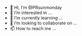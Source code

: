 - 👋 Hi, I’m @PRsunmonday
- 👀 I’m interested in ...
- 🌱 I’m currently learning ...
- 💞️ I’m looking to collaborate on ...
- 📫 How to reach me ...

<!---
PRsunmonday/PRsunmonday is a ✨ special ✨ repository because its `README.md` (this file) appears on your GitHub profile.
You can click the Preview link to take a look at your changes.
--->

